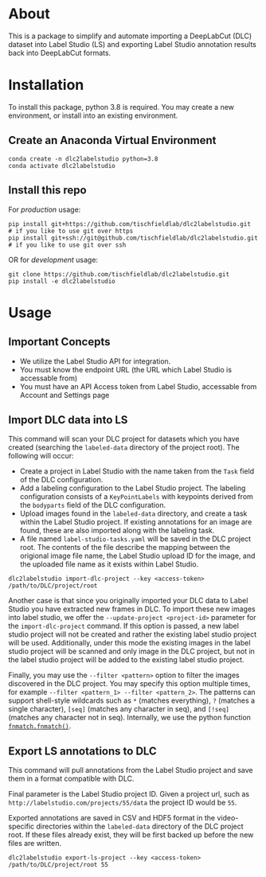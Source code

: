 # About
This is a package to simplify and automate importing a DeepLabCut (DLC) dataset into Label Studio (LS) 
and exporting Label Studio annotation results back into DeepLabCut formats.


# Installation
To install this package, python 3.8 is required. You may create a new environment, or install into an existing environment.

## Create an Anaconda Virtual Environment
```
conda create -n dlc2labelstudio python=3.8
conda activate dlc2labelstudio
```

## Install this repo
For *production* usage:
```
pip install git+https://github.com/tischfieldlab/dlc2labelstudio.git   # if you like to use git over https
pip install git+ssh://git@github.com/tischfieldlab/dlc2labelstudio.git # if you like to use git over ssh
```

OR for *development* usage:
```
git clone https://github.com/tischfieldlab/dlc2labelstudio.git
pip install -e dlc2labelstudio
```

# Usage

## Important Concepts
- We utilize the Label Studio API for integration.
- You must know the endpoint URL (the URL which Label Studio is accessable from)
- You must have an API Access token from Label Studio, accessable from Account and Settings page

## Import DLC data into LS
This command will scan your DLC project for datasets which you have created (searching the `labeled-data` directory of the project root). 
The following will occur:
- Create a project in Label Studio with the name taken from the `Task` field of the DLC configuration.
- Add a labeling configuration to the Label Studio project. The labeling configuration consists of a `KeyPointLabels` with keypoints derived from the `bodyparts` field of the DLC configuration.
- Upload images found in the `labeled-data` directory, and create a task within the Label Studio project. If existing annotations for an image are found, these are also imported along with the labeling task.
- A file named `label-studio-tasks.yaml` will be saved in the DLC project root. The contents of the file describe the mapping between the origional image file name, the Label Studio upload ID for the image, and the uploaded file name as it exists within Label Studio.
```
dlc2labelstudio import-dlc-project --key <access-token> /path/to/DLC/project/root
```

Another case is that since you originally imported your DLC data to Label Studio you have extracted new frames in DLC. To import these new images into label studio, we offer the `--update-project <project-id>` parameter for the `import-dlc-project` command. If this option is passed, a new label studio project will not be created and rather the existing label studio project will be used. Additionally, under this mode the existing images in the label studio project will be scanned and only image in the DLC project, but not in the label studio project will be added to the existing label studio project.

Finally, you may use the `--filter <pattern>` option to filter the images discovered in the DLC project. You may specify this option multiple times, for example `--filter <pattern_1> --filter <pattern_2>`. The patterns can support shell-style wildcards such as `*` (matches everything), `?` (matches a single character), `[seq]` (matches any character in seq), and `[!seq]` (matches any character not in seq). Internally, we use the python function [`fnmatch.fnmatch()`](https://docs.python.org/3/library/fnmatch.html#fnmatch.fnmatch).

## Export LS annotations to DLC
This command will pull annotations from the Label Studio project and save them in a format compatible with DLC.

Final parameter is the Label Studio project ID. Given a project url, such as `http://labelstudio.com/projects/55/data` the project ID would be `55`.

Exported annotations are saved in CSV and HDF5 format in the video-specific directories within the `labeled-data` directory of the DLC project root. If these files already exist, they will be first backed up before the new files are written.
```
dlc2labelstudio export-ls-project --key <access-token> /path/to/DLC/project/root 55
```